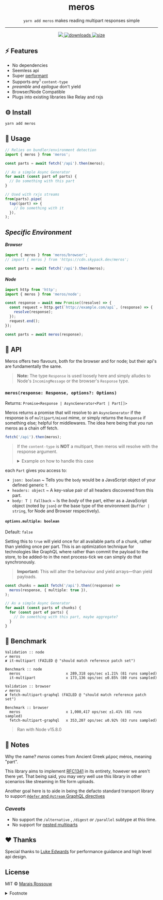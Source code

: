 <div align="center">
	<h1 align="center">meros</h1>
	<p align="center"><code>yarn add meros</code> makes reading multipart responses simple</p>
	<hr />
	<span>
		<a href="https://github.com/maraisr/meros/actions/workflows/ci.yml">
			<img src="https://github.com/maraisr/meros/actions/workflows/ci.yml/badge.svg"/>
		</a>
		<a href="https://npm.im/meros">
			<img src="https://img.shields.io/npm/dm/meros" alt="downloads"/>
		</a>
		<a href="https://bundlephobia.com/result?p=meros">
			<img src="https://badgen.net/bundlephobia/minzip/meros" alt="size"/>
		</a>
	</span>
</div>

## ⚡ Features

- No dependencies
- Seemless api
- Super [performant](#-benchmark)
- Supports _any_<sup>1</sup> `content-type`
- _preamble_ and _epilogue_ don't yield
- Browser/Node Compatible
- Plugs into existing libraries like Relay and rxjs

## ⚙️ Install

```sh
yarn add meros
```

## 🚀 Usage

```ts
// Relies on bundler/environment detection
import { meros } from 'meros';

const parts = await fetch('/api').then(meros);

// As a simple Async Generator
for await (const part of parts) {
  // Do something with this part
}

// Used with rxjs streams
from(parts).pipe(
  tap((part) => {
    // Do something with it
  }),
);
```

## _Specific Environment_

#### _Browser_

```ts
import { meros } from 'meros/browser';
// import { meros } from 'https://cdn.skypack.dev/meros';

const parts = await fetch('/api').then(meros);
```

#### _Node_

```ts
import http from 'http';
import { meros } from 'meros/node';

const response = await new Promise((resolve) => {
  const request = http.get(`http://example.com/api`, (response) => {
    resolve(response);
  });
  request.end();
});

const parts = await meros(response);
```

## 🔎 API

Meros offers two flavours, both for the browser and for node; but their api's
are fundamentally the same.

> **Note:** The type `Response` is used loosely here and simply alludes to
> Node's `IncomingMessage` or the browser's `Response` type.

### `meros(response: Response, options?: Options)`

Returns: `Promise<Response | AsyncGenerator<Part | Part[]>`

Meros returns a promise that will resolve to an `AsyncGenerator` if the response
is of `multipart/mixed` mime, or simply returns the `Response` if something
else; helpful for middlewares. The idea here being that you run meros as a chain
off fetch.

```ts
fetch('/api').then(meros);
```

> If the `content-type` is **NOT** a multipart, then meros will resolve with the
> response argument.
>
> <details>
> <summary>Example on how to handle this case</summary>
>
> ```ts
> import { meros } from 'meros';
>
> const response = await fetch('/api'); // Assume this isnt multipart
> const parts = await meros(response);
>
> if (parts[Symbol.asyncIterator] < 'u') {
>   for await (const part of parts) {
>     // Do something with this part
>   }
> } else {
>   const data = await parts.json();
> }
> ```
>
> </details>

each `Part` gives you access to:

- `json: boolean` ~ Tells you the `body` would be a JavaScript object of your
  defined generic `T`.
- `headers: object` ~ A key-value pair of all headers discovered from this part.
- `body: T | Fallback` ~ Is the _body_ of the part, either as a JavaScript
  object (noted by `json`) _or_ the base type of the environment
  (`Buffer | string`, for Node and Browser respectively).

#### `options.multiple: boolean`

Default: `false`

Setting this to `true` will yield once for all available parts of a chunk,
rather than yielding once per part. This is an optimization technique for
technologies like GraphQL where rather than commit the payload to the store, to
be added-to in the next process-tick we can simply do that synchronously.

> **Important:** This will alter the behaviour and yield arrays—than yield
> payloads.

```ts
const chunks = await fetch('/api').then((response) =>
  meros(response, { multiple: true }),
);

// As a simple Async Generator
for await (const parts of chunks) {
  for (const part of parts) {
    // Do something with this part, maybe aggregate?
  }
}
```

## 💨 Benchmark

```
Validation :: node
✔ meros
✘ it-multipart (FAILED @ "should match reference patch set")

Benchmark :: node
  meros                     x 289,318 ops/sec ±1.21% (81 runs sampled)
  it-multipart              x 173,136 ops/sec ±0.85% (80 runs sampled)

Validation :: browser
✔ meros
✘ fetch-multipart-graphql (FAILED @ "should match reference patch set")

Benchmark :: browser
  meros                     x 1,000,417 ops/sec ±1.41% (81 runs sampled)
  fetch-multipart-graphql   x 353,207 ops/sec ±0.92% (83 runs sampled)
```

> Ran with Node v15.8.0

## 🎒 Notes

Why the name? _meros_ comes from Ancient Greek μέρος méros, meaning "part".

This library aims to implement [RFC1341] in its entirety, however we aren't
there yet. That being said, you may very well use this library in other
scenarios like streaming in file form uploads.

Another goal here is to aide in being the defacto standard transport library to
support
[`@defer` and `@stream` GraphQL directives](https://foundation.graphql.org/news/2020/12/08/improving-latency-with-defer-and-stream-directives/)

### _Caveats_

- No support the `/alternative` , `/digest` _or_ `/parallel` subtype at this
  time.
- No support for
  [nested multiparts](https://tools.ietf.org/html/rfc1341#appendix-C)

## ❤ Thanks

Special thanks to [Luke Edwards](https://github.com/lukeed) for performance
guidance and high level api design.

## License

MIT © [Marais Rossouw](https://marais.io)

<details>
<summary>Footnote</summary>

> 1: By default, we'll look for JSON, and parse that for you. If not, we'll give
> you the body as what was streamed.

</details>

[rfc1341]: https://tools.ietf.org/html/rfc1341 'The Multipart Content-Type'
